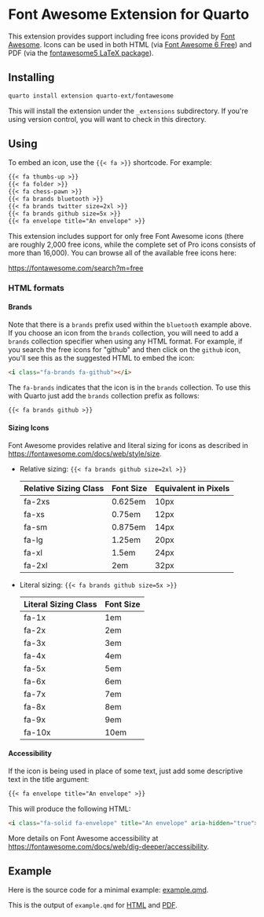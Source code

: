 # Font Awesome Extension for Quarto

This extension provides support including free icons provided by [Font Awesome](https://fontawesome.com). Icons can be used in both HTML (via [Font Awesome 6 Free](https://fontawesome.com/search?m=free)) and PDF (via the [fontawesome5 LaTeX package](https://ctan.org/pkg/fontawesome5?lang=en)).

## Installing

```sh
quarto install extension quarto-ext/fontawesome
```

This will install the extension under the `_extensions` subdirectory.
If you're using version control, you will want to check in this directory.

## Using

To embed an icon, use the `{{< fa >}}` shortcode. For example:

```default
{{< fa thumbs-up >}} 
{{< fa folder >}}
{{< fa chess-pawn >}}
{{< fa brands bluetooth >}}
{{< fa brands twitter size=2xl >}}
{{< fa brands github size=5x >}}
{{< fa envelope title="An envelope" >}}
```

This extension includes support for only free Font Awesome icons (there are roughly 2,000 free icons, while the complete set of Pro icons consists of more than 16,000).
You can browse all of the available free icons here:

<https://fontawesome.com/search?m=free>

### HTML formats

#### Brands

Note that there is a `brands` prefix used within the `bluetooth` example above.
If you choose an icon from the `brands` collection, you will need to add a `brands` collection specifier when using any HTML format.
For example, if you search the free icons for "github" and then click on the `github` icon, you'll see this as the suggested HTML to embed the icon:

```html
<i class="fa-brands fa-github"></i>
```

The `fa-brands` indicates that the icon is in the `brands` collection. To use this with Quarto just add the `brands` collection prefix as follows:

```default
{{< fa brands github >}}
```

#### Sizing Icons

Font Awesome provides relative and literal sizing for icons as described in <https://fontawesome.com/docs/web/style/size>.

- Relative sizing: `{{< fa brands github size=2xl >}}`

  | Relative Sizing Class | Font Size | Equivalent in Pixels |
  |-----------------------|-----------|----------------------|
  | fa-2xs                | 0.625em   | 10px                 |
  | fa-xs                 | 0.75em    | 12px                 |
  | fa-sm                 | 0.875em   | 14px                 |
  | fa-lg                 | 1.25em    | 20px                 |
  | fa-xl                 | 1.5em     | 24px                 |
  | fa-2xl                | 2em       | 32px                 |

- Literal sizing: `{{< fa brands github size=5x >}}`

  | Literal Sizing Class | Font Size |
  |----------------------|-----------|
  | fa-1x                | 1em       |
  | fa-2x                | 2em       |
  | fa-3x                | 3em       |
  | fa-4x                | 4em       |
  | fa-5x                | 5em       |
  | fa-6x                | 6em       |
  | fa-7x                | 7em       |
  | fa-8x                | 8em       |
  | fa-9x                | 9em       |
  | fa-10x               | 10em      |

#### Accessibility

If the icon is being used in place of some text,
just add some descriptive text in the title argument:

```default
{{< fa envelope title="An envelope" >}}
```

This will produce the following HTML:

```html
<i class="fa-solid fa-envelope" title="An envelope" aria-hidden="true"></i>
```

More details on Font Awesome accessibility at <https://fontawesome.com/docs/web/dig-deeper/accessibility>.

## Example

Here is the source code for a minimal example: [example.qmd](example.qmd).

This is the output of `example.qmd` for [HTML](https://quarto-ext.github.io/fontawesome/) and [PDF](https://quarto-ext.github.io/fontawesome/example.pdf).
